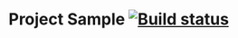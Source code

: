 # Project Sample [![Build status](https://ci.appveyor.com/api/projects/status/x6p4apo76o0wifsf?svg=true)](https://ci.appveyor.com/project/alexdnf/patternstask2)